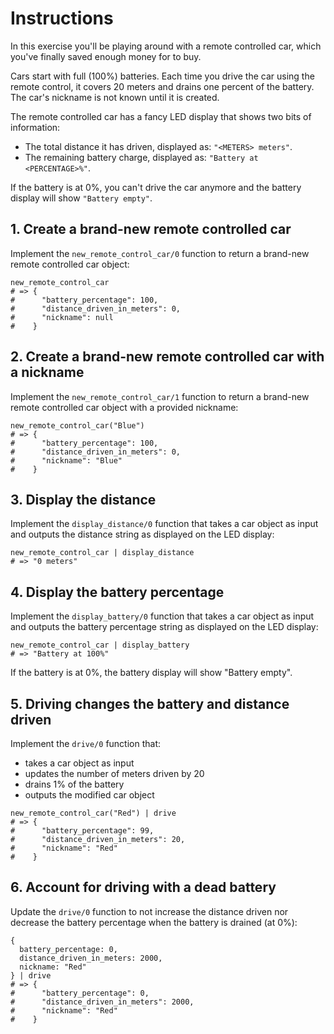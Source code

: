 # Instructions

In this exercise you'll be playing around with a remote controlled car, which you've finally saved enough money for to buy.

Cars start with full (100%) batteries.
Each time you drive the car using the remote control, it covers 20 meters and drains one percent of the battery.
The car's nickname is not known until it is created.

The remote controlled car has a fancy LED display that shows two bits of information:

- The total distance it has driven, displayed as: `"<METERS> meters"`.
- The remaining battery charge, displayed as: `"Battery at <PERCENTAGE>%"`.

If the battery is at 0%, you can't drive the car anymore and the battery display will show `"Battery empty"`.

## 1. Create a brand-new remote controlled car

Implement the `new_remote_control_car/0` function to return a brand-new remote controlled car object:

```jq
new_remote_control_car
# => {
#      "battery_percentage": 100,
#      "distance_driven_in_meters": 0,
#      "nickname": null
#    }
```

## 2. Create a brand-new remote controlled car with a nickname

Implement the `new_remote_control_car/1` function to return a brand-new remote controlled car object with a provided nickname:

```jq
new_remote_control_car("Blue")
# => {
#      "battery_percentage": 100,
#      "distance_driven_in_meters": 0,
#      "nickname": "Blue"
#    }
```

## 3. Display the distance

Implement the `display_distance/0` function that takes a car object as input and outputs the distance string as displayed on the LED display:

```jq
new_remote_control_car | display_distance
# => "0 meters"
```

## 4. Display the battery percentage

Implement the `display_battery/0` function that takes a car object as input and outputs the battery percentage string as displayed on the LED display:

```jq
new_remote_control_car | display_battery
# => "Battery at 100%"
```

If the battery is at 0%, the battery display will show "Battery empty".

## 5. Driving changes the battery and distance driven

Implement the `drive/0` function that:

- takes a car object as input
- updates the number of meters driven by 20
- drains 1% of the battery
- outputs the modified car object

```jq
new_remote_control_car("Red") | drive
# => {
#      "battery_percentage": 99,
#      "distance_driven_in_meters": 20,
#      "nickname": "Red"
#    }
```

## 6. Account for driving with a dead battery

Update the `drive/0` function to not increase the distance driven nor decrease the battery percentage when the battery is drained (at 0%):

```jq
{
  battery_percentage: 0,
  distance_driven_in_meters: 2000,
  nickname: "Red"
} | drive
# => {
#      "battery_percentage": 0,
#      "distance_driven_in_meters": 2000,
#      "nickname": "Red"
#    }
```
